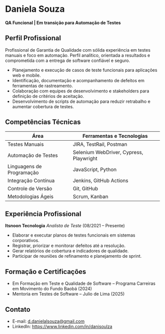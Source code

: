 # Daniela Souza

**QA Funcional | Em transição para Automação de Testes**

## Perfil Profissional

Profissional de Garantia de Qualidade com sólida experiência em testes manuais e foco em automação. Perfil analítico, orientada a resultados e comprometida com a entrega de software confiável e seguro.

- Planejamento e execução de casos de teste funcionais para aplicações web e mobile.
- Identificação, documentação e acompanhamento de defeitos em ferramentas de rastreamento.
- Colaboração com equipes de desenvolvimento e stakeholders para definição de critérios de aceitação.
- Desenvolvimento de scripts de automação para reduzir retrabalho e aumentar cobertura de testes.

## Competências Técnicas

| Área                    | Ferramentas e Tecnologias           |
| ----------------------- | ----------------------------------- |
| Testes Manuais          | JIRA, TestRail, Postman             |
| Automação de Testes     | Selenium WebDriver, Cypress, Playwright |
| Linguagens de Programação | JavaScript, Python                  |
| Integração Contínua     | Jenkins, GitHub Actions             |
| Controle de Versão      | Git, GitHub                         |
| Metodologias Ágeis      | Scrum, Kanban                       |

## Experiência Profissional

**Itsnoon Tecnologia**
*Analista de Teste* (08/2021 – Presente)

- Elaborar e executar planos de testes funcionais em sistemas corporativos.
- Registrar, priorizar e monitorar defeitos até a resolução.
- Gerar relatórios de cobertura e indicadores de qualidade.
- Participar de reuniões de refinamento e planejamento de sprint.

## Formação e Certificações

- Em Formação em Teste e Qualidade de Software – Programa Carreiras em Movimento do Fundo Baobá (2024)
- Mentoria em Testes de Software – Julio de Lima (2025)

## Contato

- E-mail: d.danielalsouza@gmail.com
- LinkedIn: https://www.linkedin.com/in/danisoulza
   
